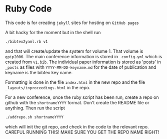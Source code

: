 # Ruby Code

This code is for creating `jekyll` sites for hosting on `GitHub pages`

A bit hacky for the moment but in the shell run

```bash
./bibtex2yaml.rb v1
```

and that will create/update the system for volume 1. That volume is `gpip2006`. The main conference information is stored in `_config.yml` which is created from `v1.bib`. The individual paper information is stored as 'posts' in `_posts` as files with `YYYY-MM-DD-keyname.md` for the date of publication and keyname is the bibtex key name.

Formatting is done in the file `index.html` in the new repo and the file `_layouts/inproceedings.html` in the repo.

For a new conference, once the ruby script has been run, create a repo on github with the `shortnameYYYY` format. Don't create the README file or anything. Then run the script
```bash
./addrepo.sh shortnameYYYY
```
which will init the git repo, and check in the code to the relevant repo. CAREFUL RUNNING THIS! MAKE SURE YOU GET THE REPO NAME RIGHT!

